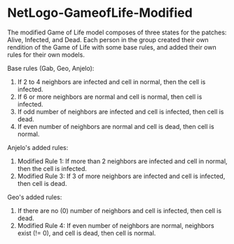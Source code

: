# NetLogo-GameofLife-Modified

The modified Game of Life model composes of three states for the patches: Alive, Infected, and Dead. Each person in the group created their own rendition of the Game of Life with some base rules, and added their own rules for their own models.

Base rules (Gab, Geo, Anjelo):
1. If 2 to 4 neighbors are infected and cell in normal, then the cell is infected.
2. If 6 or more neighbors are normal and cell is normal, then cell is infected.
3. If odd number of neighbors are infected and cell is infected, then cell is dead.
4. If even number of neighbors are normal and cell is dead, then cell is normal.

Anjelo's added rules:
1. Modified Rule 1: If more than 2 neighbors are infected and cell in normal, then the cell is infected.
2. Modified Rule 3: If 3 of more neighbors are infected and cell is infected, then cell is dead.

Geo's added rules:
1. If there are no (0) number of neighbors and cell is infected, then cell is dead.
2. Modified Rule 4: If even number of neighbors are normal, neighbors exist (!= 0), and cell is dead, then cell is normal.
